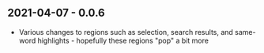 ## 2021-04-07 - 0.0.6

- Various changes to regions such as selection, search results, and same-word highlights - hopefully these regions "pop" a bit more
